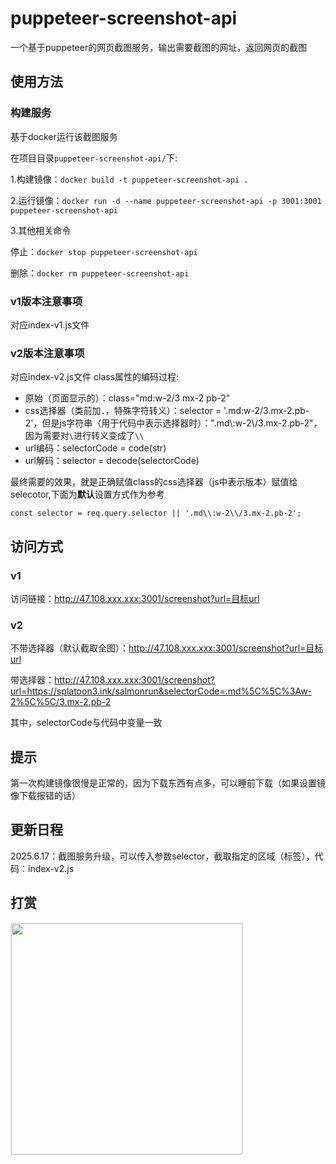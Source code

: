 # puppeteer-screenshot-api
一个基于puppeteer的网页截图服务，输出需要截图的网址，返回网页的截图
## 使用方法
### 构建服务
基于docker运行该截图服务

在项目目录`puppeteer-screenshot-api/`下:

1.构建镜像：`docker build -t puppeteer-screenshot-api .`

2.运行镜像：`docker run -d --name puppeteer-screenshot-api -p 3001:3001 puppeteer-screenshot-api`

3.其他相关命令

停止：`docker stop puppeteer-screenshot-api`

删除：`docker rm puppeteer-screenshot-api`

### v1版本注意事项
对应index-v1.js文件

### v2版本注意事项
对应index-v2.js文件
class属性的编码过程:
- 原始（页面显示的）：class="md:w-2/3 mx-2 pb-2"
- css选择器（类前加`.`，特殊字符转义）：selector = '.md\:w-2\/3.mx-2.pb-2'，但是js字符串（用于代码中表示选择器时）：".md\\:w-2\\/3.mx-2.pb-2"，因为需要对`\`进行转义变成了`\\`
- url编码：selectorCode = code(str)
- url解码：selector = decode(selectorCode)


最终需要的效果，就是正确赋值class的css选择器（js中表示版本）赋值给selecotor,下面为**默认**设置方式作为参考

`const selector = req.query.selector || '.md\\:w-2\\/3.mx-2.pb-2';`


## 访问方式
### **v1**

访问链接：http://47.108.xxx.xxx:3001/screenshot?url=目标url

### **v2**

不带选择器（默认截取全图）：http://47.108.xxx.xxx:3001/screenshot?url=目标url

带选择器：http://47.108.xxx.xxx:3001/screenshot?url=https://splatoon3.ink/salmonrun&selectorCode=.md%5C%5C%3Aw-2%5C%5C/3.mx-2.pb-2

其中，selectorCode与代码中变量一致


## 提示
第一次构建镜像很慢是正常的，因为下载东西有点多，可以睡前下载（如果设置镜像下载报错的话）



## 更新日程
2025.6.17：截图服务升级，可以传入参数selector，截取指定的区域（标签），代码：index-v2.js

## 打赏
<img src="https://github.com/user-attachments/assets/51a12660-2676-4f95-bee8-9999b08b13d1" style="width: 370px; height: auto; border: 1px solid #eee;" />
